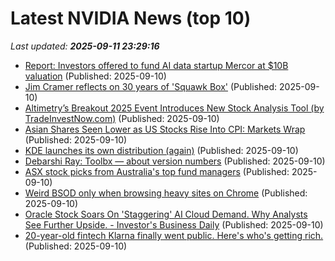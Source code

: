 # Latest NVIDIA News (top 10)
_Last updated: **2025-09-11 23:29:16**_

- [Report: Investors offered to fund AI data startup Mercor at $10B valuation](https://siliconangle.com/2025/09/10/report-investors-offered-fund-ai-data-startup-mercor-10b-valuation/) (Published: 2025-09-10)
- [Jim Cramer reflects on 30 years of 'Squawk Box'](https://www.cnbc.com/2025/09/10/jim-cramer-reflects-on-30-years-of-squawk-box.html) (Published: 2025-09-10)
- [Altimetry’s Breakout 2025 Event Introduces New Stock Analysis Tool (by TradeInvestNow.com)](https://www.globenewswire.com/news-release/2025/09/10/3148295/0/en/Altimetry-s-Breakout-2025-Event-Introduces-New-Stock-Analysis-Tool-by-TradeInvestNow-com.html) (Published: 2025-09-10)
- [Asian Shares Seen Lower as US Stocks Rise Into CPI: Markets Wrap](https://financialpost.com/pmn/business-pmn/asian-shares-seen-lower-as-us-stocks-rise-into-cpi-markets-wrap) (Published: 2025-09-10)
- [KDE launches its own distribution (again)](https://lwn.net/SubscriberLink/1037166/caa6979c16a99c9e/) (Published: 2025-09-10)
- [Debarshi Ray: Toolbx — about version numbers](https://debarshiray.wordpress.com/2025/09/10/toolbx-about-version-numbers/) (Published: 2025-09-10)
- [ASX stock picks from Australia's top fund managers](https://www.fool.com.au/2025/09/11/asx-stock-picks-from-australias-top-fund-managers/) (Published: 2025-09-10)
- [Weird BSOD only when browsing heavy sites on Chrome](https://www.bleepingcomputer.com/forums/t/810640/weird-bsod-only-when-browsing-heavy-sites-on-chrome/) (Published: 2025-09-10)
- [Oracle Stock Soars On 'Staggering' AI Cloud Demand. Why Analysts See Further Upside. - Investor's Business Daily](https://slashdot.org/firehose.pl?op=view&amp;id=179146728) (Published: 2025-09-10)
- [20-year-old fintech Klarna finally went public. Here's who's getting rich.](https://www.businessinsider.com/klarna-ipo-stock-price-investors-2025-9) (Published: 2025-09-10)
